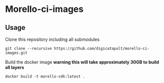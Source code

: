 # Morello-ci-images

## Usage

Clone this repository including all submodules

```
git clone --recursive https://github.com/digicatapult/morello-ci-images.git
```

Build the docker image
**warning this will take approximately 30GB to build all layers**

```
docker build -t morello-sdk:latest .
```
